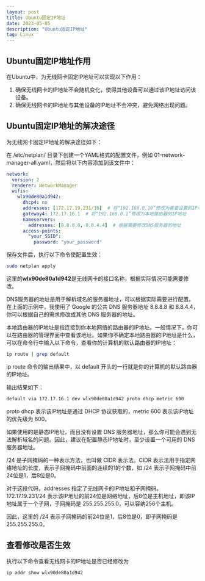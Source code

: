 ```yaml
---
layout: post
title: Ubuntu固定IP地址
date: 2023-05-05
description: "Ubuntu固定IP地址"
tag: Linux
---
```

## Ubuntu固定IP地址作用

在Ubuntu中，为无线网卡固定IP地址可以实现以下作用：

1. 确保无线网卡的IP地址不会随机变化，使得其他设备可以通过该IP地址访问该设备。
2. 确保无线网卡的IP地址与其他设备的IP地址不会冲突，避免网络出现问题。

## Ubuntu固定IP地址的解决途径

为无线网卡固定IP地址的解决途径如下：

在 /etc/netplan/ 目录下创建一个YAML格式的配置文件，例如 01-network-manager-all.yaml，然后将以下内容添加到该文件中：

```yaml
network:
  version: 2
  renderer: NetworkManager
  wifis:
    wlx90de80a1d942:
      dhcp4: no
      addresses: [172.17.19.231/16]  # 将“192.168.0.10”修改为需要设置的IP地址
      gateway4: 172.17.16.1  # 将“192.168.0.1”修改为本地路由器的IP地址
      nameservers:
        addresses: [8.8.8.8, 8.8.4.4]  # 根据需要修改DNS服务器的地址
      access-points:
        "your_SSID":
          password: "your_password"
```

保存文件后，执行以下命令使配置生效：

```bash
sudo netplan apply
```

这里的**wlx90de80a1d942**是无线网卡的接口名称，根据实际情况可能需要修改。

DNS服务器的地址是用于解析域名的服务器地址，可以根据实际需要进行配置。在上面的示例中，我使用了 Google 的公共 DNS 服务器地址 8.8.8.8 和 8.8.4.4，你可以根据自己的需求修改成其他 DNS 服务器的地址。

本地路由器的IP地址是指连接到你本地网络的路由器的IP地址。一般情况下，你可以在路由器的管理界面中查看该地址。如果你不确定本地路由器的IP地址是什么，可以在命令行中输入以下命令，查看你的计算机的默认路由器的IP地址：

```bash
ip route | grep default
```

ip route 命令的输出结果中，以 default 开头的一行就是你的计算机的默认路由器的IP地址。

输出结果如下：

```bash
default via 172.17.16.1 dev wlx90de80a1d942 proto dhcp metric 600
```

proto dhcp 表示该IP地址是通过 DHCP 协议获取的，metric 600 表示该IP地址的优先级为 600。

如果使用的是静态IP地址，而且没有设置 DNS 服务器地址，那么你可能会遇到无法解析域名的问题。因此，建议在配置静态IP地址时，至少设置一个可用的 DNS 服务器地址。

/24 是子网掩码的一种表示方法，也叫做 CIDR 表示法。CIDR 表示法用于指定网络地址的长度，表示子网掩码中前面的连续的1的个数，如 /24 表示子网掩码中前24位是1，后8位是0。

对于这段代码，addresses 指定了无线网卡的IP地址和子网掩码。172.17.19.231/24 表示该IP地址的前24位是网络地址，后8位是主机地址，即该IP地址属于一个子网，子网掩码是 255.255.255.0，可以容纳256个主机。

因此，这里的 /24 表示子网掩码的前24位是1，后8位是0，即子网掩码是 255.255.255.0。

## 查看修改是否生效

执行以下命令查看无线网卡的IP地址是否已经修改为
    
 ```bash
 ip addr show wlx90de80a1d942
 ```